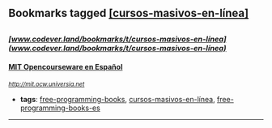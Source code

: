 ## Bookmarks tagged [[cursos-masivos-en-línea]](https://www.codever.land/search?q=[cursos-masivos-en-línea])

_<sup><sup>[www.codever.land/bookmarks/t/cursos-masivos-en-línea](www.codever.land/bookmarks/t/cursos-masivos-en-línea)</sup></sup>_
---
#### [MIT Opencourseware en Español](http://mit.ocw.universia.net)
_<sup>http://mit.ocw.universia.net</sup>_

* **tags**: [free-programming-books](../tagged/free-programming-books.md), [cursos-masivos-en-línea](../tagged/cursos-masivos-en-línea.md), [free-programming-books-es](../tagged/free-programming-books-es.md)
---
